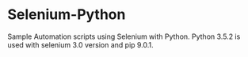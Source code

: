 # Selenium-Python
Sample Automation scripts using Selenium with Python. Python 3.5.2 is used with selenium 3.0 version and pip 9.0.1.
